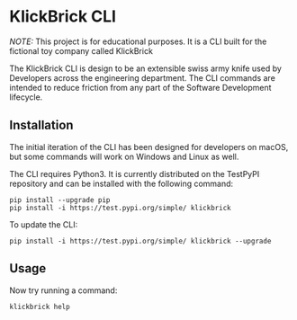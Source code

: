 # KlickBrick CLI
*NOTE:* This project is for educational purposes. It is a CLI built for the fictional toy company called KlickBrick  

The KlickBrick CLI is design to be an extensible swiss army knife used by Developers across the engineering
 department. The CLI commands are intended to reduce friction from any part of the Software Development
  lifecycle. 

## Installation 
The initial iteration of the CLI has been designed for developers on macOS, but some commands will work on Windows
 and Linux as well. 

The CLI requires Python3. It is currently distributed on the TestPyPI repository and can be installed with the
 following command: 
 ```
pip install --upgrade pip
pip install -i https://test.pypi.org/simple/ klickbrick
 ```

To update the CLI:
 ```
pip install -i https://test.pypi.org/simple/ klickbrick --upgrade
 ```

## Usage
Now try running a command:
```
klickbrick help
```

